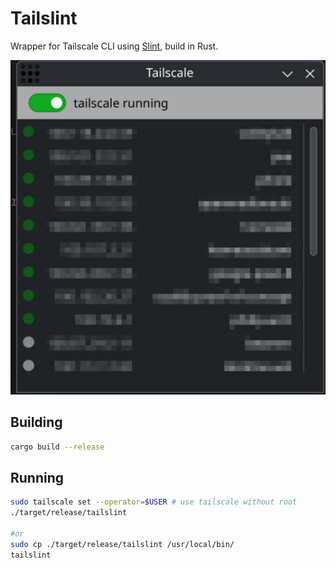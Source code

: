 # Tailslint

Wrapper for Tailscale CLI using [Slint](https://docs.slint.dev/latest/docs/slint/), build in Rust.

![screenshot](imgs/screenshot.png)

## Building

```bash
cargo build --release
```

## Running

```bash
sudo tailscale set --operator=$USER # use tailscale without root
./target/release/tailslint

#or
sudo cp ./target/release/tailslint /usr/local/bin/
tailslint
```

